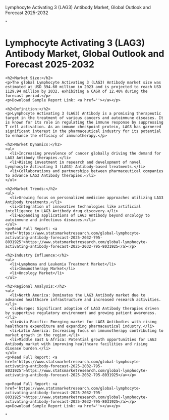 Lymphocyte Activating 3 (LAG3) Antibody Market, Global Outlook and Forecast 2025-2032

"<html>
  <body>
    <h1>Lymphocyte Activating 3 (LAG3) Antibody Market, Global Outlook and Forecast 2025-2032</h1>

    <h2>Market Size:</h2>
    <p>The global Lymphocyte Activating 3 (LAG3) Antibody market size was estimated at USD 394.60 million in 2023 and is projected to reach USD 1129.94 million by 2032, exhibiting a CAGR of 12.40% during the forecast period.</p>
    <p>Download Sample Report Link: <a href=''></a></p>
    
    <h2>Definition:</h2>
    <p>Lymphocyte Activating 3 (LAG3) Antibody is a promising therapeutic target in the treatment of various cancers and autoimmune diseases. It is known for its role in regulating the immune response by suppressing T cell activation. As an immune checkpoint protein, LAG3 has garnered significant interest in the pharmaceutical industry for its potential to enhance the efficacy of immunotherapy.</p>

    <h2>Market Dynamics:</h2>
    <ul>
      <li>Increasing prevalence of cancer globally driving the demand for LAG3 Antibody therapies.</li>
      <li>Rising investment in research and development of novel Lymphocyte Activating 3 (LAG3) Antibody-based treatments.</li>
      <li>Collaborations and partnerships between pharmaceutical companies to advance LAG3 Antibody therapies.</li>
    </ul>

    <h2>Market Trends:</h2>
    <ul>
      <li>Growing focus on personalized medicine approaches utilizing LAG3 Antibody treatments.</li>
      <li>Integration of innovative technologies like artificial intelligence in LAG3 Antibody drug discovery.</li>
      <li>Expanding applications of LAG3 Antibody beyond oncology to autoimmune and infectious diseases.</li>
    </ul>
    <p>Read Full Report: <a href='https://www.statsmarketresearch.com/global-lymphocyte-activating-antibody-forecast-2025-2032-795-8031925'>https://www.statsmarketresearch.com/global-lymphocyte-activating-antibody-forecast-2025-2032-795-8031925</a></p>

    <h2>Industry Influence:</h2>
    <ul>
      <li>Lymphoma and Leukemia Treatment Market</li>
      <li>Immunotherapy Market</li>
      <li>Oncology Market</li>
    </ul>

    <h2>Regional Analysis:</h2>
    <ul>
      <li>North America: Dominates the LAG3 Antibody market due to advanced healthcare infrastructure and increased research activities.</li>
      <li>Europe: Significant adoption of LAG3 Antibody therapies driven by supportive regulatory environment and growing patient awareness.</li>
      <li>Asia Pacific: Emerging market for LAG3 Antibodies with rising healthcare expenditure and expanding pharmaceutical industry.</li>
      <li>Latin America: Increasing focus on immunotherapy contributing to market growth in the region.</li>
      <li>Middle East & Africa: Potential growth opportunities for LAG3 Antibody market with improving healthcare facilities and rising disease burden.</li>
    </ul>
    <p>Read Full Report: <a href='https://www.statsmarketresearch.com/global-lymphocyte-activating-antibody-forecast-2025-2032-795-8031925'>https://www.statsmarketresearch.com/global-lymphocyte-activating-antibody-forecast-2025-2032-795-8031925</a></p>

    <p>Read Full Report: <a href='https://www.statsmarketresearch.com/global-lymphocyte-activating-antibody-forecast-2025-2032-795-8031925'>https://www.statsmarketresearch.com/global-lymphocyte-activating-antibody-forecast-2025-2032-795-8031925</a></p>
    <p>Download Sample Report Link: <a href=''></a></p>
  </body>
</html>"
